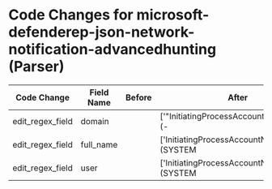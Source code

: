 # Code Changes for microsoft-defenderep-json-network-notification-advancedhunting (Parser)

| Code Change | Field Name | Before | After |
|-------------|------------|--------|-------|
| edit_regex_field | domain |  | ['"InitiatingProcessAccountDomain":\s*"(-|({domain}[^"]+))"', 'exa_json_path=$..InitiatingProcessAccountDomain,exa_regex=(-|({domain}[^$"]+))$'] |
| edit_regex_field | full_name |  | ['InitiatingProcessAccountName":\s*"(SYSTEM|NETWORK SERVICE|LOCAL SERVICE|Système|system|local service|-|({user}[\w\.\-\!\#\^\~]{1,40}\$?)"|({full_name}[^"]+))', 'exa_json_path=$..InitiatingProcessAccountName,exa_regex=(SYSTEM|NETWORK SERVICE|LOCAL SERVICE|Système|system|local service|-|({user}[\w\.\-\!\#\^\~]{1,40}\$?)|({full_name}[^",]+))'] |
| edit_regex_field | user |  | ['InitiatingProcessAccountName":\s*"(SYSTEM|NETWORK SERVICE|LOCAL SERVICE|Système|system|local service|-|({user}[\w\.\-\!\#\^\~]{1,40}\$?)"|({full_name}[^"]+))', 'exa_json_path=$..InitiatingProcessAccountName,exa_regex=(SYSTEM|NETWORK SERVICE|LOCAL SERVICE|Système|system|local service|-|({user}[\w\.\-\!\#\^\~]{1,40}\$?)|({full_name}[^",]+))'] |